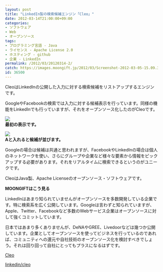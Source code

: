 ```yaml
---
layout: post
title: "LinkedIn製の検索候補エンジン「Cleo」"
date: 2012-03-14T21:00:00+09:00
categories:
- ソフトウェア
- Web
- オープンソース
tags: 
- プログラミング言語 - Java
- ライセンス - Apache License 2.0
- ホスティング - github
- 企業 - LinkedIn
permalink: /2012/03/20120314-2/
catch: https://images.moongift.jp/2012/03/Screenshot-2012-03-05-15.09.30_thumb.png
id: 36500
---
```

CleoはLinkedInの公開した入力に対する検索候補をリストアップするエンジンです。

  
<!--more-->  

GoogleやFacebookの検索では入力に対する候補表示を行っています。同様の機能をLinkedInでも行っていますが、それをオープンソース化したのがCleoです。

  

[![](https://images.moongift.jp/2012/03/Screenshot-2012-03-05-15.08.31_thumb.png)](https://images.moongift.jp/2012/03/Screenshot-2012-03-05-15.08.31.png)  
**最初の表示です。**

  

[![](https://images.moongift.jp/2012/03/Screenshot-2012-03-05-15.09.30_thumb.png)](https://images.moongift.jp/2012/03/Screenshot-2012-03-05-15.09.30.png)  
**Aと入れると候補が並びます。**

  

Googleの場合は候補は共通と思われますが、FacebookやLinkedInの場合は個人のネットワークを使い、さらにグループや企業など様々な要素から情報をピックアップする必要があります。それをリアルタイムに検索できるというのがユニークです。

  

CleoはJava製、Apache Licenseのオープンソース・ソフトウェアです。

  
  
  

**MOONGIFTはこう見る**

  

LinkedInはあまり知られていませんがオープンソースを多数開発している企業です。特に検索系を広く公開しています。Googleは言わずと知られていますが、Apple、Twitter、Facebookなど多数のWebサービス企業はオープンソースに対して強くコミットしています。

  

日本ではあまり多くありませんが、DeNAやGREE、Livedoorなどは幾つか公開しています。企業としてオープンソースを使ってビジネスを行っているのであれば、コミュニティへの還元や自社技術のオープンソース化を検討すべきでしょう。それは回り回って自社にとってもプラスになるはずです。

  

[Cleo](http://sna-projects.com/cleo/)

  

[linkedin/cleo](https://github.com/linkedin/cleo)

